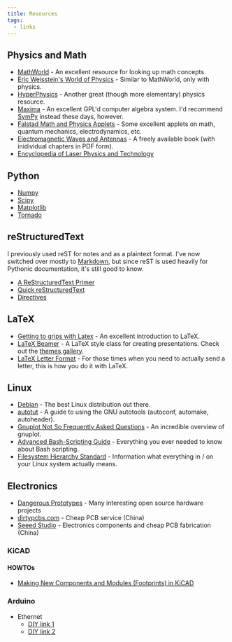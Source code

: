 ```yaml
---
title: Resources
tags:
  - links
---
```


## Physics and Math ##

* [MathWorld][] - An excellent resource for looking up math concepts.
* [Eric Weisstein's World of Physics][Physics World] - Similar to
  MathWorld, only with physics.
* [HyperPhysics][] - Another great (though more elementary) physics
  resource.
* [Maxima][] - An excellent GPL'd computer algebra system. I'd
  recommend [SymPy][] instead these days, however.
* [Falstad Math and Physics Applets][Falstad] - Some excellent applets
  on math, quantum mechanics, electrodynamics, etc.
* [Electromagnetic Waves and Antennas][Orfanidi] - A freely available
  book (with inidividual chapters in PDF form).
* [Encyclopedia of Laser Physics and Technology][RPELPT]

[MathWorld]: http://mathworld.wolfram.com
[Physics World]: http://scienceworld.wolfram.com/physics
[HyperPhysics]: http://hyperphysics.phy-astr.gsu.edu/hbase
[Maxima]: http://maxima.sourceforge.net/
[SymPy]: http://sympy.org/
[Falstad]: http://www.falstad.com/mathphysics.html
[Orfanidi]: http://www.ece.rutgers.edu/~orfanidi/ewa/
[RPELPT]: http://www.rp-photonics.com/encyclopedia.html

## Python ##

* [Numpy](http://www.numpy.org)
* [Scipy](http://www.scipy.org/)
* [Matplotlib](http://matplotlib.org/)
* [Tornado](http://www.tornadoweb.org/en/stable/)

## reStructuredText ##

I previously used reST for notes and as a plaintext format. I've now
switched over mostly to [Markdown][markdown], but since reST is used
heavily for Pythonic documentation, it's still good to know.

* [A ReStructuredText Primer][rst primer]
* [Quick reStructuredText][quick rst]
* [Directives][rst directives]

[markdown]: http://daringfireball.net/projects/markdown/
[rst primer]: http://docutils.sourceforge.net/docs/user/rst/quickstart.html
[quick rst]: http://docutils.sourceforge.net/docs/user/rst/quickref.html
[rst directives]: http://docutils.sourceforge.net/docs/ref/rst/directives.html

## LaTeX ##

* [Getting to grips with Latex][latex1] - An excellent introduction to
  LaTeX.
* [LaTeX Beamer][latex3] - A LaTeX style class for creating
  presentations. Check out the [themes gallery](/beamerthemes).
* [LaTeX Letter Format][latex4] - For those times when you need to
  actually send a letter, this is how you do it with LaTeX.

[latex1]: http://www.andy-roberts.net/misc/latex/
[latex3]: https://ctan.org/pkg/beamer
[latex4]: http://www.personal.ceu.hu/tex/letters.htm

## Linux ##

* [Debian][] - The best Linux distribution out there.
* [autotut][] - A guide to using the GNU autotools (autoconf,
  automake, autoheader).
* [Gnuplot Not So Frequently Asked Questions][gpnfaq] - An incredible
  overview of gnuplot.
* [Advanced Bash-Scripting Guide][bash] - Everything you ever needed
  to know about Bash scripting.
* [Filesystem Hierarchy Standard][fhs] - Information what everything
  in / on your Linux system actually means.

[Debian]: http://www.debian.org
[autotut]: http://seul.org/docs/autotut/
[gpnfaq]: http://lowrank.net/gnuplot/index-e.html
[bash]: http://www.tldp.org/LDP/abs/html
[fhs]: http://www.pathname.com/fhs/pub/fhs-2.3.html

## Electronics ##

* [Dangerous Prototypes][] - Many interesting open source hardware
  projects
* [dirtypcbs.com][] - Cheap PCB service (China)
* [Seeed Studio][] - Electronics components and cheap PCB fabrication
  (China)

[Dangerous Prototypes]: http://dangerousprototypes.com/
[dirtypcbs.com]: http://dirtypcbs.com/
[Seeed Studio]: http://www.seeedstudio.com

### KiCAD ###

#### HOWTOs ####

* [Making New Components and Modules (Footprints) in KiCAD](http://store.curiousinventor.com/guides/kicad/new_components/)

### Arduino ###

* Ethernet
    * [DIY link 1](http://www.instructables.com/id/Add-Ethernet-to-any-Arduino-project-for-less-than-/)
	* [DIY link 2](http://www.instructables.com/id/A-credit-card-sized-Ethernet-Arduino-compatable-co/)
